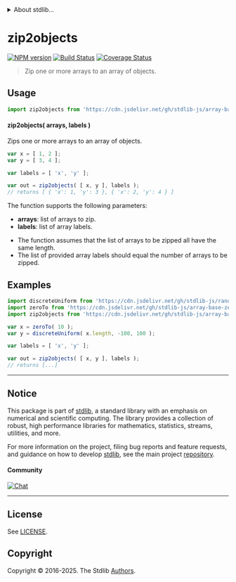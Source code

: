 <!--

@license Apache-2.0

Copyright (c) 2025 The Stdlib Authors.

Licensed under the Apache License, Version 2.0 (the "License");
you may not use this file except in compliance with the License.
You may obtain a copy of the License at

   http://www.apache.org/licenses/LICENSE-2.0

Unless required by applicable law or agreed to in writing, software
distributed under the License is distributed on an "AS IS" BASIS,
WITHOUT WARRANTIES OR CONDITIONS OF ANY KIND, either express or implied.
See the License for the specific language governing permissions and
limitations under the License.

-->


<details>
  <summary>
    About stdlib...
  </summary>
  <p>We believe in a future in which the web is a preferred environment for numerical computation. To help realize this future, we've built stdlib. stdlib is a standard library, with an emphasis on numerical and scientific computation, written in JavaScript (and C) for execution in browsers and in Node.js.</p>
  <p>The library is fully decomposable, being architected in such a way that you can swap out and mix and match APIs and functionality to cater to your exact preferences and use cases.</p>
  <p>When you use stdlib, you can be absolutely certain that you are using the most thorough, rigorous, well-written, studied, documented, tested, measured, and high-quality code out there.</p>
  <p>To join us in bringing numerical computing to the web, get started by checking us out on <a href="https://github.com/stdlib-js/stdlib">GitHub</a>, and please consider <a href="https://opencollective.com/stdlib">financially supporting stdlib</a>. We greatly appreciate your continued support!</p>
</details>

# zip2objects

[![NPM version][npm-image]][npm-url] [![Build Status][test-image]][test-url] [![Coverage Status][coverage-image]][coverage-url] <!-- [![dependencies][dependencies-image]][dependencies-url] -->

> Zip one or more arrays to an array of objects.



<section class="usage">

## Usage

```javascript
import zip2objects from 'https://cdn.jsdelivr.net/gh/stdlib-js/array-base-zip2objects@deno/mod.js';
```

#### zip2objects( arrays, labels )

Zips one or more arrays to an array of objects.

```javascript
var x = [ 1, 2 ];
var y = [ 3, 4 ];

var labels = [ 'x', 'y' ];

var out = zip2objects( [ x, y ], labels );
// returns [ { 'x': 1, 'y': 3 }, { 'x': 2, 'y': 4 } ]
```

The function supports the following parameters:

-   **arrays**: list of arrays to zip.
-   **labels**: list of array labels.

</section>

<!-- /.usage -->

<section class="notes">

-   The function assumes that the list of arrays to be zipped all have the same length.
-   The list of provided array labels should equal the number of arrays to be zipped.

</section>

<!-- /.notes -->

<section class="examples">

## Examples

<!-- eslint no-undef: "error" -->

```javascript
import discreteUniform from 'https://cdn.jsdelivr.net/gh/stdlib-js/random-array-discrete-uniform@deno/mod.js';
import zeroTo from 'https://cdn.jsdelivr.net/gh/stdlib-js/array-base-zero-to@deno/mod.js';
import zip2objects from 'https://cdn.jsdelivr.net/gh/stdlib-js/array-base-zip2objects@deno/mod.js';

var x = zeroTo( 10 );
var y = discreteUniform( x.length, -100, 100 );

var labels = [ 'x', 'y' ];

var out = zip2objects( [ x, y ], labels );
// returns [...]
```

</section>

<!-- /.examples -->

<!-- Section for related `stdlib` packages. Do not manually edit this section, as it is automatically populated. -->

<section class="related">

</section>

<!-- /.related -->

<!-- Section for all links. Make sure to keep an empty line after the `section` element and another before the `/section` close. -->


<section class="main-repo" >

* * *

## Notice

This package is part of [stdlib][stdlib], a standard library with an emphasis on numerical and scientific computing. The library provides a collection of robust, high performance libraries for mathematics, statistics, streams, utilities, and more.

For more information on the project, filing bug reports and feature requests, and guidance on how to develop [stdlib][stdlib], see the main project [repository][stdlib].

#### Community

[![Chat][chat-image]][chat-url]

---

## License

See [LICENSE][stdlib-license].


## Copyright

Copyright &copy; 2016-2025. The Stdlib [Authors][stdlib-authors].

</section>

<!-- /.stdlib -->

<!-- Section for all links. Make sure to keep an empty line after the `section` element and another before the `/section` close. -->

<section class="links">

[npm-image]: http://img.shields.io/npm/v/@stdlib/array-base-zip2objects.svg
[npm-url]: https://npmjs.org/package/@stdlib/array-base-zip2objects

[test-image]: https://github.com/stdlib-js/array-base-zip2objects/actions/workflows/test.yml/badge.svg?branch=main
[test-url]: https://github.com/stdlib-js/array-base-zip2objects/actions/workflows/test.yml?query=branch:main

[coverage-image]: https://img.shields.io/codecov/c/github/stdlib-js/array-base-zip2objects/main.svg
[coverage-url]: https://codecov.io/github/stdlib-js/array-base-zip2objects?branch=main

<!--

[dependencies-image]: https://img.shields.io/david/stdlib-js/array-base-zip2objects.svg
[dependencies-url]: https://david-dm.org/stdlib-js/array-base-zip2objects/main

-->

[chat-image]: https://img.shields.io/gitter/room/stdlib-js/stdlib.svg
[chat-url]: https://app.gitter.im/#/room/#stdlib-js_stdlib:gitter.im

[stdlib]: https://github.com/stdlib-js/stdlib

[stdlib-authors]: https://github.com/stdlib-js/stdlib/graphs/contributors

[umd]: https://github.com/umdjs/umd
[es-module]: https://developer.mozilla.org/en-US/docs/Web/JavaScript/Guide/Modules

[deno-url]: https://github.com/stdlib-js/array-base-zip2objects/tree/deno
[deno-readme]: https://github.com/stdlib-js/array-base-zip2objects/blob/deno/README.md
[umd-url]: https://github.com/stdlib-js/array-base-zip2objects/tree/umd
[umd-readme]: https://github.com/stdlib-js/array-base-zip2objects/blob/umd/README.md
[esm-url]: https://github.com/stdlib-js/array-base-zip2objects/tree/esm
[esm-readme]: https://github.com/stdlib-js/array-base-zip2objects/blob/esm/README.md
[branches-url]: https://github.com/stdlib-js/array-base-zip2objects/blob/main/branches.md

[stdlib-license]: https://raw.githubusercontent.com/stdlib-js/array-base-zip2objects/main/LICENSE

</section>

<!-- /.links -->
